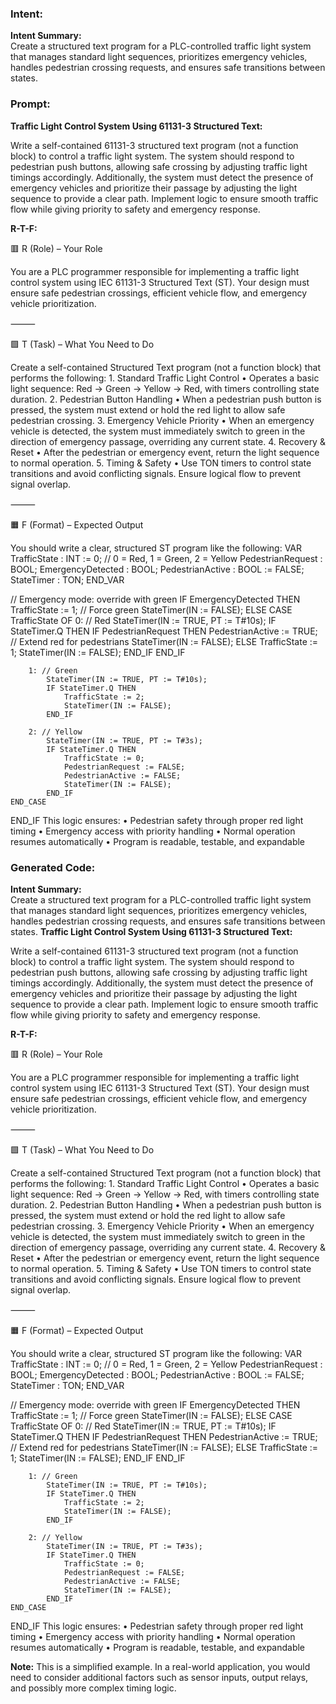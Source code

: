 ### Intent:
**Intent Summary:**  
Create a structured text program for a PLC-controlled traffic light system that manages standard light sequences, prioritizes emergency vehicles, handles pedestrian crossing requests, and ensures safe transitions between states.

### Prompt:
**Traffic Light Control System Using 61131-3 Structured Text:**

Write a self-contained 61131-3 structured text program (not a function block) to control a traffic light system. The system should respond to pedestrian push buttons, allowing safe crossing by adjusting traffic light timings accordingly. Additionally, the system must detect the presence of emergency vehicles and prioritize their passage by adjusting the light sequence to provide a clear path. Implement logic to ensure smooth traffic flow while giving priority to safety and emergency response.

**R-T-F:**

🟥 R (Role) – Your Role

You are a PLC programmer responsible for implementing a traffic light control system using IEC 61131-3 Structured Text (ST). Your design must ensure safe pedestrian crossings, efficient vehicle flow, and emergency vehicle prioritization.

⸻

🟩 T (Task) – What You Need to Do

Create a self-contained Structured Text program (not a function block) that performs the following:
	1.	Standard Traffic Light Control
	•	Operates a basic light sequence: Red → Green → Yellow → Red, with timers controlling state duration.
	2.	Pedestrian Button Handling
	•	When a pedestrian push button is pressed, the system must extend or hold the red light to allow safe pedestrian crossing.
	3.	Emergency Vehicle Priority
	•	When an emergency vehicle is detected, the system must immediately switch to green in the direction of emergency passage, overriding any current state.
	4.	Recovery & Reset
	•	After the pedestrian or emergency event, return the light sequence to normal operation.
	5.	Timing & Safety
	•	Use TON timers to control state transitions and avoid conflicting signals. Ensure logical flow to prevent signal overlap.

⸻

🟧 F (Format) – Expected Output

You should write a clear, structured ST program like the following:
VAR
    TrafficState : INT := 0; // 0 = Red, 1 = Green, 2 = Yellow
    PedestrianRequest : BOOL;
    EmergencyDetected : BOOL;
    PedestrianActive : BOOL := FALSE;
    StateTimer : TON;
END_VAR

// Emergency mode: override with green
IF EmergencyDetected THEN
    TrafficState := 1; // Force green
    StateTimer(IN := FALSE);
ELSE
    CASE TrafficState OF
        0: // Red
            StateTimer(IN := TRUE, PT := T#10s);
            IF StateTimer.Q THEN
                IF PedestrianRequest THEN
                    PedestrianActive := TRUE;
                    // Extend red for pedestrians
                    StateTimer(IN := FALSE);
                ELSE
                    TrafficState := 1;
                    StateTimer(IN := FALSE);
                END_IF
            END_IF

        1: // Green
            StateTimer(IN := TRUE, PT := T#10s);
            IF StateTimer.Q THEN
                TrafficState := 2;
                StateTimer(IN := FALSE);
            END_IF

        2: // Yellow
            StateTimer(IN := TRUE, PT := T#3s);
            IF StateTimer.Q THEN
                TrafficState := 0;
                PedestrianRequest := FALSE;
                PedestrianActive := FALSE;
                StateTimer(IN := FALSE);
            END_IF
    END_CASE
END_IF
This logic ensures:
	•	Pedestrian safety through proper red light timing
	•	Emergency access with priority handling
	•	Normal operation resumes automatically
	•	Program is readable, testable, and expandable

### Generated Code:
**Intent Summary:**  
Create a structured text program for a PLC-controlled traffic light system that manages standard light sequences, prioritizes emergency vehicles, handles pedestrian crossing requests, and ensures safe transitions between states.
**Traffic Light Control System Using 61131-3 Structured Text:**

Write a self-contained 61131-3 structured text program (not a function block) to control a traffic light system. The system should respond to pedestrian push buttons, allowing safe crossing by adjusting traffic light timings accordingly. Additionally, the system must detect the presence of emergency vehicles and prioritize their passage by adjusting the light sequence to provide a clear path. Implement logic to ensure smooth traffic flow while giving priority to safety and emergency response.

**R-T-F:**

🟥 R (Role) – Your Role

You are a PLC programmer responsible for implementing a traffic light control system using IEC 61131-3 Structured Text (ST). Your design must ensure safe pedestrian crossings, efficient vehicle flow, and emergency vehicle prioritization.

⸻

🟩 T (Task) – What You Need to Do

Create a self-contained Structured Text program (not a function block) that performs the following:
	1.	Standard Traffic Light Control
	•	Operates a basic light sequence: Red → Green → Yellow → Red, with timers controlling state duration.
	2.	Pedestrian Button Handling
	•	When a pedestrian push button is pressed, the system must extend or hold the red light to allow safe pedestrian crossing.
	3.	Emergency Vehicle Priority
	•	When an emergency vehicle is detected, the system must immediately switch to green in the direction of emergency passage, overriding any current state.
	4.	Recovery & Reset
	•	After the pedestrian or emergency event, return the light sequence to normal operation.
	5.	Timing & Safety
	•	Use TON timers to control state transitions and avoid conflicting signals. Ensure logical flow to prevent signal overlap.

⸻

🟧 F (Format) – Expected Output

You should write a clear, structured ST program like the following:
VAR
    TrafficState : INT := 0; // 0 = Red, 1 = Green, 2 = Yellow
    PedestrianRequest : BOOL;
    EmergencyDetected : BOOL;
    PedestrianActive : BOOL := FALSE;
    StateTimer : TON;
END_VAR

// Emergency mode: override with green
IF EmergencyDetected THEN
    TrafficState := 1; // Force green
    StateTimer(IN := FALSE);
ELSE
    CASE TrafficState OF
        0: // Red
            StateTimer(IN := TRUE, PT := T#10s);
            IF StateTimer.Q THEN
                IF PedestrianRequest THEN
                    PedestrianActive := TRUE;
                    // Extend red for pedestrians
                    StateTimer(IN := FALSE);
                ELSE
                    TrafficState := 1;
                    StateTimer(IN := FALSE);
                END_IF
            END_IF

        1: // Green
            StateTimer(IN := TRUE, PT := T#10s);
            IF StateTimer.Q THEN
                TrafficState := 2;
                StateTimer(IN := FALSE);
            END_IF

        2: // Yellow
            StateTimer(IN := TRUE, PT := T#3s);
            IF StateTimer.Q THEN
                TrafficState := 0;
                PedestrianRequest := FALSE;
                PedestrianActive := FALSE;
                StateTimer(IN := FALSE);
            END_IF
    END_CASE
END_IF
This logic ensures:
	•	Pedestrian safety through proper red light timing
	•	Emergency access with priority handling
	•	Normal operation resumes automatically
	•	Program is readable, testable, and expandable

**Note:** This is a simplified example. In a real-world application, you would need to consider additional factors such as sensor inputs, output relays, and possibly more complex timing logic.
